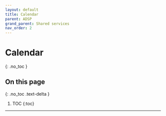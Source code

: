 ```yaml
---
layout: default
title: Calendar
parent: ADSP
grand_parent: Shared services
nav_order: 2
---
```


# Calendar
{: .no_toc }

## On this page
{: .no_toc .text-delta }

1. TOC
{:toc}

---
